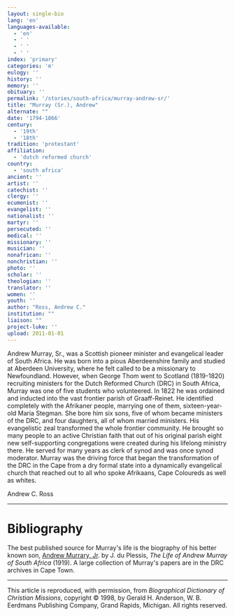 ```yaml
---
layout: single-bio
lang: 'en'
languages-available:
  - 'en'
  - ' '
  - ' '
  - ' '
index: 'primary'
categories: 'm'
eulogy: ''
history: ''
memory: ''
obituary: ''
permalink: '/stories/south-africa/murray-andrew-sr/'
title: "Murray (Sr.), Andrew"
alternate: ""
date: '1794-1866'
century:
  - '19th'
  - '18th'
tradition: 'protestant'
affiliation:
  - 'dutch reformed church'
country:
  - 'south africa'
ancient: ''
artist: ''
catechist: ''
clergy: ''
ecumenist: ''
evangelist: ''
nationalist: ''
martyr: ''
persecuted: ''
medical: ''
missionary: ''
musician: ''
nonafrican: ''
nonchristian: ''
photo: ''
scholar: ''
theologian: ''
translator: ''
women: ''
youth: ''
author: "Ross, Andrew C."
institution: ""
liaison: ""
project-luke: ''
upload: 2011-01-01
---
```




Andrew Murray, Sr., was a Scottish pioneer minister and evangelical leader of South Africa. He was born into a pious Aberdeenshire family and studied at Aberdeen University, where he felt called to be a missionary to Newfoundland. However, when George Thom went to Scotland (1819-1820) recruiting ministers for the Dutch Reformed Church (DRC) in South Africa, Murray was one of five students who volunteered. In 1822 he was ordained and inducted into the vast frontier parish of Graaff-Reinet. He identified completely with the Afrikaner people, marrying one of them, sixteen-year-old Maria Stegman. She bore him six sons, five of whom became ministers of the DRC, and four daughters, all of whom married ministers. His evangelistic zeal transformed the whole frontier community. He brought so many people to an active Christian faith that out of his original parish eight new self-supporting congregations were created during his lifelong ministry there. He served for many years as clerk of synod and was once synod moderator. Murray was the driving force that began the transformation of the DRC in the Cape from a dry formal state into a dynamically evangelical church that reached out to all who spoke Afrikaans, Cape Coloureds as well as whites.

Andrew C. Ross

---

# Bibliography

The best published source for Murray's life
is the biography of his better known son, [Andrew
Murrary, Jr](murray_andrew_jr2.html). by J. du Plessis, *The Life of Andrew Murray
of South Africa* (1919). A large collection of Murray's papers
are in the DRC archives in Cape Town.

---

This article is reproduced, with permission, from *Biographical Dictionary of Christian Missions*, copyright © 1998, by Gerald H. Anderson, W. B. Eerdmans Publishing Company, Grand Rapids, Michigan. All rights reserved.